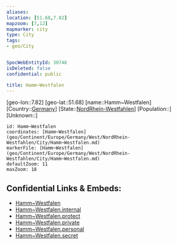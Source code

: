 ```yaml
---
aliases: 
location: [51.68,7.82]
mapzoom: [7,12] 
mapmarker: city 
type: City
tags:
- geo/City


SpocWebEntityId: 30748
isDeleted: false
confidential: public

title: Hamm~Westfalen
---
```

[geo-lon::7.82]
[geo-lat::51.68]
[name::Hamm~Westfalen]
[Country::[Germany](geo/Continent/Europe/Germany.md)]
[State::[NordRhein-Westfahlen](NordRhein-Westfahlen)]
[Population::]
[Unknown::]


```leaflet
id: Hamm~Westfalen
coordinates: [Hamm~Westfalen](geo/Continent/Europe/Germany/West/NordRhein-Westfahlen/City/Hamm~Westfalen.md)
markerFile: [Hamm~Westfalen](geo/Continent/Europe/Germany/West/NordRhein-Westfahlen/City/Hamm~Westfalen.md)
defaultZoom: 11 
maxZoom: 18
```


## Confidential Links & Embeds: 
- [Hamm~Westfalen](../../../../../../../../_public/geo/Continent/Europe/Germany/West/NordRhein-Westfahlen/City/Hamm~Westfalen.md) 
- [Hamm~Westfalen.internal](../../../../../../../../_internal/geo/Continent/Europe/Germany/West/NordRhein-Westfahlen/City/Hamm~Westfalen.internal.md) 
- [Hamm~Westfalen.protect](../../../../../../../../_protect/geo/Continent/Europe/Germany/West/NordRhein-Westfahlen/City/Hamm~Westfalen.protect.md) 
- [Hamm~Westfalen.private](../../../../../../../../_private/geo/Continent/Europe/Germany/West/NordRhein-Westfahlen/City/Hamm~Westfalen.private.md) 
- [Hamm~Westfalen.personal](../../../../../../../../_personal/geo/Continent/Europe/Germany/West/NordRhein-Westfahlen/City/Hamm~Westfalen.personal.md) 
- [Hamm~Westfalen.secret](../../../../../../../../_secret/geo/Continent/Europe/Germany/West/NordRhein-Westfahlen/City/Hamm~Westfalen.secret.md) 
